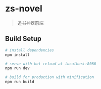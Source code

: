 # zs-novel

> 追书神器前端

## Build Setup

``` bash
# install dependencies
npm install

# serve with hot reload at localhost:8080
npm run dev

# build for production with minification
npm run build

```
